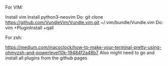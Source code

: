 For VIM:

  Install vim
  Install python3-neovim
  Do: git clone https://github.com/VundleVim/Vundle.vim.git ~/.vim/bundle/Vundle.vim
  Do: vim +PluginInstall +qall


For zsh:

  https://medium.com/macoclock/how-to-make-your-terminal-pretty-using-ohmyzsh-and-powerlevel10k-19484f2a48b7
  Also might need to go and install all plugins from the github pages
